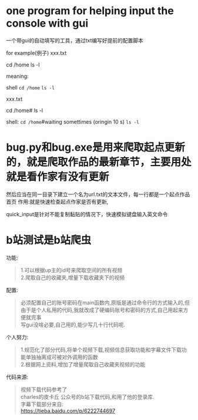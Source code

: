 # one program for helping input the console with gui
一个带gui的自动填写的工具，通过txt编写好提前的配置脚本

for example(例子)
xxx.txt

cd /home
ls -l

meaning:

shell
`cd /home`
`ls -l`


xxx.txt

cd /home#
ls -l

shell:
`cd /home`#waiting somettimes (oringin 10 s)
`ls -l`



# bug.py和bug.exe是用来爬取起点更新的，就是爬取作品的最新章节，主要用处就是看作家有没有更新
然后应当在同一目录下建立一个名为url.txt的文本文件，每一行都是一个起点作品首页
作用:就是快速检查起点作家是否有更新,

quick_input是针对不能复制黏贴的情况下，快速模拟键盘输入英文命令


# b站测试是b站爬虫
功能:<br>
>1.可以根据up主的id号来爬取空间的所有视频<br>
>2.爬取自己的收藏夹,增量下载收藏夹下的视频<br>
  
配置:<br>
>必须配置自己的账号密码在main函数内,原版是通过命令行的方式输入的,但由于是个人私用的代码,我就改成了硬编码账号和密码的方式,自己用起来方便就完事<br>
>写gui没啥必要,自己用的,能少写几十行代码呢.<br>


个人努力:<br>
>1.规范化了部分代码,将单个视频下载,视频信息获取功能和字幕文件下载功能单独抽离成可被对外调用的函数<br>
>2.根据网上资料,增加了增量爬取自己收藏夹视频的功能<br>

代码来源:<br>
>视频下载代码参考了<br> 
>charles的皮卡丘 公众号的b站下载代码,和用了他的登录库.<br>
>字幕下载部分来自:<br>
>https://tieba.baidu.com/p/6222744697<br>










